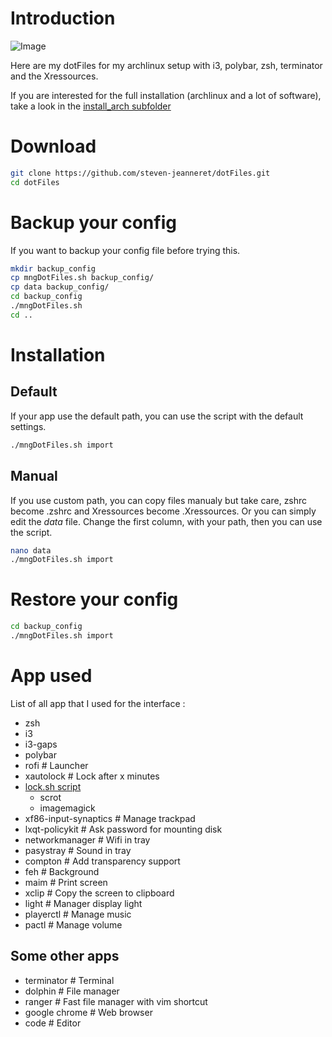 # Introduction

![Image](https://i.imgur.com/blS2tyf.jpg)

Here are my dotFiles for my archlinux setup with i3, polybar, zsh, terminator and the Xressources.

If you are interested for the full installation (archlinux and a lot of software), take a look in the [install_arch subfolder](https://github.com/steven-jeanneret/dotFiles/tree/master/install_arch)

# Download
```sh
git clone https://github.com/steven-jeanneret/dotFiles.git
cd dotFiles
```
# Backup your config
If you want to backup your config file before trying this.

```sh
mkdir backup_config
cp mngDotFiles.sh backup_config/
cp data backup_config/
cd backup_config
./mngDotFiles.sh
cd ..
```

# Installation
## Default
If your app use the default path, you can use the script with the default settings.
```sh
./mngDotFiles.sh import
```

## Manual
If you use custom path, you can copy files manualy but take care, zshrc become .zshrc and Xressources become .Xressources.
Or you can simply edit the *data* file.
Change the first column, with your path, then you can use the script.

```sh
nano data
./mngDotFiles.sh import
```

# Restore your config
```sh
cd backup_config
./mngDotFiles.sh import
```

# App used
List of all app that I used for the interface :
 * zsh
 * i3
 * i3-gaps
 * polybar
 * rofi # Launcher
 * xautolock # Lock after x minutes
 * [lock.sh script](https://www.reddit.com/r/unixporn/comments/3358vu/i3lock_unixpornworthy_lock_screen/)
	* scrot
	* imagemagick 
 * xf86-input-synaptics # Manage trackpad
 * lxqt-policykit # Ask password for mounting disk
 * networkmanager # Wifi in tray
 * pasystray # Sound in tray
 * compton # Add transparency support
 * feh # Background
 * maim # Print screen
 * xclip # Copy the screen to clipboard
 * light # Manager display light
 * playerctl # Manage music
 * pactl # Manage volume

## Some other apps
 * terminator # Terminal
 * dolphin # File manager
 * ranger # Fast file manager with vim shortcut
 * google chrome # Web browser
 * code # Editor
 
